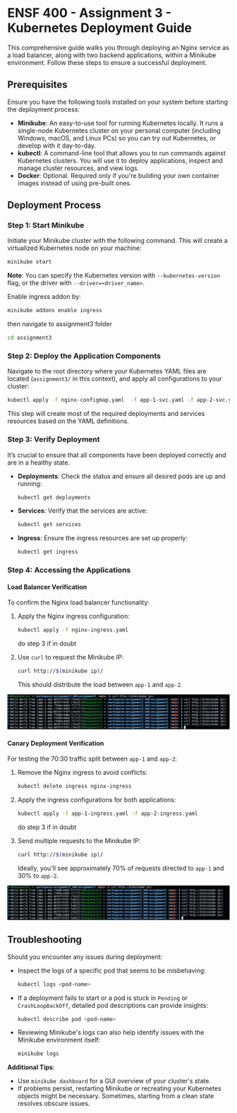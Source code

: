 
# ENSF 400 - Assignment 3 - Kubernetes Deployment Guide

This comprehensive guide walks you through deploying an Nginx service as a load balancer, along with two backend applications, within a Minikube environment. Follow these steps to ensure a successful deployment.

## Prerequisites

Ensure you have the following tools installed on your system before starting the deployment process:

- **Minikube**: An easy-to-use tool for running Kubernetes locally. It runs a single-node Kubernetes cluster on your personal computer (including Windows, macOS, and Linux PCs) so you can try out Kubernetes, or develop with it day-to-day.
- **kubectl**: A command-line tool that allows you to run commands against Kubernetes clusters. You will use it to deploy applications, inspect and manage cluster resources, and view logs.
- **Docker**: Optional. Required only if you're building your own container images instead of using pre-built ones.

## Deployment Process

### Step 1: Start Minikube

Initiate your Minikube cluster with the following command. This will create a virtualized Kubernetes node on your machine:

```sh
minikube start
```

**Note**: You can specify the Kubernetes version with `--kubernetes-version` flag, or the driver with `--driver=<driver_name>`.

Enable ingress addon by:
```sh
minikube addons enable ingress
```
then navigate to assignment3 folder 

```sh
cd assignment3
```
### Step 2: Deploy the Application Components

Navigate to the root directory where your Kubernetes YAML files are located (`assignment3/` in this context), and apply all configurations to your cluster:

```sh
kubectl apply -f nginx-configmap.yaml  -f app-1-svc.yaml -f app-2-svc.yaml -f nginx-svc.yaml -f app-1-dep.yaml -f app-2-dep.yaml -f nginx-dep.yaml
```

This step will create most of the required deployments and services resources based on the YAML definitions.

### Step 3: Verify Deployment

It’s crucial to ensure that all components have been deployed correctly and are in a healthy state.

- **Deployments**: Check the status and ensure all desired pods are up and running:

  ```sh
  kubectl get deployments
  ```

- **Services**: Verify that the services are active:

  ```sh
  kubectl get services
  ```

- **Ingress**: Ensure the ingress resources are set up properly:

  ```sh
  kubectl get ingress
  ```

### Step 4: Accessing the Applications

#### Load Balancer Verification

To confirm the Nginx load balancer functionality:

1. Apply the Nginx ingress configuration:
   
   ```sh
   kubectl apply -f nginx-ingress.yaml  
   ```
   do step 3 if in doubt

2. Use `curl` to request the Minikube IP:

   ```sh
   curl http://$(minikube ip)/
   ```

   This should distribute the load between `app-1` and `app-2`.

![alt text](image-3.png)

#### Canary Deployment Verification

For testing the 70:30 traffic split between `app-1` and `app-2`:

1. Remove the Nginx ingress to avoid conflicts:

   ```sh
   kubectl delete ingress nginx-ingress
   ```

2. Apply the ingress configurations for both applications:

   ```sh
   kubectl apply -f app-1-ingress.yaml -f app-2-ingress.yaml
   ```
    do step 3 if in doubt


3. Send multiple requests to the Minikube IP:

   ```sh
   curl http://$(minikube ip)/
   ```

   Ideally, you'll see approximately 70% of requests directed to `app-1` and 30% to `app-2`.

![alt text](image-2.png)


## Troubleshooting

Should you encounter any issues during deployment:

- Inspect the logs of a specific pod that seems to be misbehaving:

  ```sh
  kubectl logs <pod-name>
  ```

- If a deployment fails to start or a pod is stuck in `Pending` or `CrashLoopBackOff`, detailed pod descriptions can provide insights:

  ```sh
  kubectl describe pod <pod-name>
  ```

- Reviewing Minikube's logs can also help identify issues with the Minikube environment itself:

  ```sh
  minikube logs
  ```

**Additional Tips**:

- Use `minikube dashboard` for a GUI overview of your cluster's state.
- If problems persist, restarting Minikube or recreating your Kubernetes objects might be necessary. Sometimes, starting from a clean state resolves obscure issues.

